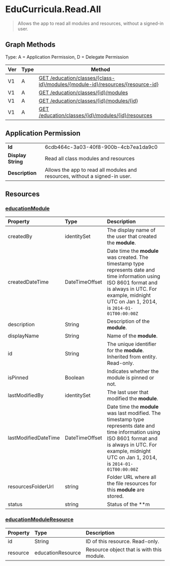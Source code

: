 # EduCurricula.Read.All

> Allows the app to read all modules and resources, without a signed-in user.
## Graph Methods

Type: A = Application Permission, D = Delegate Permission

|Ver|Type|Method|
|-------|----|------|
|V1|A|[GET /education/classes/{class-id}/modules/{module-id}/resources/{resource-id}](https://docs.microsoft.com/graph/api/educationmoduleresource-get?view=graph-rest-1.0&tabs=http)|
|V1|A|[GET /education/classes/{id}/modules](https://docs.microsoft.com/graph/api/educationclass-list-modules?view=graph-rest-1.0&tabs=http)|
|V1|A|[GET /education/classes/{id}/modules/{id}](https://docs.microsoft.com/graph/api/educationmodule-get?view=graph-rest-1.0&tabs=http)|
|V1|A|[GET /education/classes/{id}/modules/{id}/resources](https://docs.microsoft.com/graph/api/educationmodule-list-resources?view=graph-rest-1.0&tabs=http)|
## Application Permission
|||
|-|-|
|**Id**|6cdb464c-3a03-40f8-900b-4cb7ea1da9c0|
|**Display String**|Read all class modules and resources|
|**Description**|Allows the app to read all modules and resources, without a signed-in user.|
## Resources
### [educationModule ](https://docs.microsoft.com/graph/api/resources/educationmodule?view=graph-rest-1.0&tabs=http)
| Property             | Type                          | Description                                                                                                                                                                                                         |
| :------------------- | :---------------------------- | :------------------------------------------------------------------------------------------------------------------------------------------------------------------------------------------------------------------ |
| createdBy            | identitySet | The display name of the user that created the **module**.                                                                                                                                                           |
| createdDateTime      | DateTimeOffset                | Date time the **module** was created. The timestamp type represents date and time information using ISO 8601 format and is always in UTC. For example, midnight UTC on Jan 1, 2014, is `2014-01-01T00:00:00Z`       |
| description          | String                        | Description of the **module**.                                                                                                                                                                                      |
| displayName          | String                        | Name of the **module**.                                                                                                                                                                                             |
| id                   | String                        | The unique identifier for the **module**. Inherited from entity. Read-only.                                                                                                               |
| isPinned             | Boolean                       | Indicates whether the module is pinned or not.                                                                                                                                                                      |
| lastModifiedBy       | identitySet | The last user that modified the **module**.                                                                                                                                                                         |
| lastModifiedDateTime | DateTimeOffset                | Date time the **module** was last modified. The timestamp type represents date and time information using ISO 8601 format and is always in UTC. For example, midnight UTC on Jan 1, 2014, is `2014-01-01T00:00:00Z` |
| resourcesFolderUrl   | string                        | Folder URL where all the file resources for this **module** are stored.                                                                                                                                             |
| status               | string                        | Status of the **m
### [educationModuleResource ](https://docs.microsoft.com/graph/api/resources/educationmoduleresource?view=graph-rest-1.0&tabs=http)
| Property | Type                                      | Description                                                |
| :------- | :---------------------------------------- | :--------------------------------------------------------- |
| id       | String                                    | ID of this resource. Read-only.                            |
| resource | educationResource | Resource object that is with this module. |
